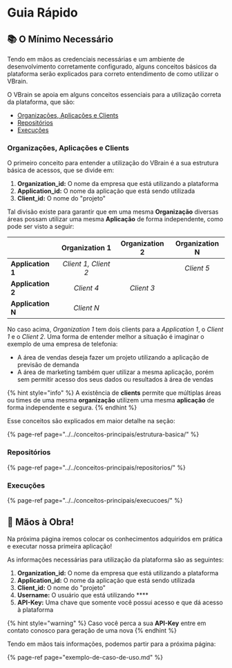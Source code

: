 # Guia Rápido

## 📚 O Mínimo Necessário

Tendo em mãos as credenciais necessárias e um ambiente de desenvolvimento corretamente configurado, alguns conceitos básicos da plataforma serão explicados para correto entendimento de como utilizar o VBrain.

O VBrain se apoia em alguns conceitos essenciais para a utilização correta da plataforma, que são:

* [Organizações, Aplicações e Clients](../../conceitos-principais/estrutura-basica/)
* [Repositórios](../../conceitos-principais/repositorios/)
* [Execuções](../../conceitos-principais/execucoes/)

### Organizações, Aplicações e Clients

O primeiro conceito para entender a utilização do VBrain é a sua estrutura básica de acessos, que se divide em:

1. **Organization\_id:** O nome da empresa que está utilizando a plataforma
2. **Application\_id:** O nome da aplicação que está sendo utilizada
3. **Client\_id:** O nome do "projeto" 

Tal divisão existe para garantir que em uma mesma **Organização** diversas áreas possam utilizar uma mesma **Aplicação** de forma independente, como pode ser visto a seguir:

|  | **Organization 1** | **Organization 2** | **Organization N** |
| :--- | :---: | :---: | :---: |
| **Application 1** | _Client 1, Client 2_ |  | _Client 5_ |
| **Application 2** | _Client 4_ | _Client 3_ |  |
| **Application N** | _Client N_ |  |  |

No caso acima, _Organization 1_ tem dois clients para a _Application 1_, o _Client 1_ e o _Client 2_. Uma forma de entender melhor a situação é imaginar o exemplo de uma empresa de telefonia:

* A área de vendas deseja fazer um projeto utilizando a aplicação de previsão de demanda
* A área de marketing também quer utilizar a mesma aplicação, porém sem permitir acesso dos seus dados ou resultados à área de vendas

{% hint style="info" %}
A existência de **clients** permite que múltiplas áreas ou times de uma mesma **organização** utilizem uma mesma **aplicação** de forma independente e segura.
{% endhint %}

Esse conceitos são explicados em maior detalhe na seção:

{% page-ref page="../../conceitos-principais/estrutura-basica/" %}

### Repositórios



{% page-ref page="../../conceitos-principais/repositorios/" %}

### Execuções



{% page-ref page="../../conceitos-principais/execucoes/" %}

## 💪 Mãos à Obra! 

Na próxima página iremos colocar os conhecimentos adquiridos em prática e executar nossa primeira aplicação!

As informações necessárias para utilização da plataforma são as seguintes:

1. **Organization\_id:** O nome da empresa que está utilizando a plataforma
2. **Application\_id:** O nome da aplicação que está sendo utilizada
3. **Client\_id:** O nome do "projeto" 
4. **Username:** O usuário que está utilizando ****
5. **API-Key:** Uma chave que somente você possui acesso e que dá acesso à plataforma

{% hint style="warning" %}
Caso você perca a sua **API-Key** entre em contato conosco para geração de uma nova
{% endhint %}

Tendo em mãos tais informações, podemos partir para a próxima página:

{% page-ref page="exemplo-de-caso-de-uso.md" %}

